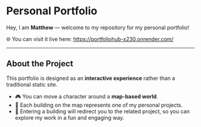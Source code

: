 # Personal Portfolio

Hey, I am **Matthew** — welcome to my repository for my personal portfolio!  

🌐 You can visit it live here: https://portfoliohub-x230.onrender.com/

---

## About the Project  
This portfolio is designed as an **interactive experience** rather than a traditional static site.  

- 🎮 You can move a character around a **map-based world**.  
- 🏢 Each building on the map represents one of my personal projects.  
- 🔗 Entering a building will redirect you to the related project, so you can explore my work in a fun and engaging way.  
